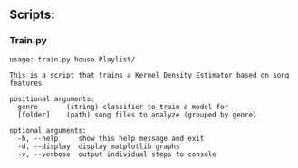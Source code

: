 ## Scripts:

### Train.py
    usage: train.py house Playlist/

    This is a script that trains a Kernel Density Estimator based on song features

    positional arguments:
      genre       (string) classifier to train a model for
      [folder]    (path) song files to analyze (grouped by genre)

    optional arguments:
      -h, --help     show this help message and exit
      -d, --display  display matplotlib graphs
      -v, --verbose  output individual steps to console
